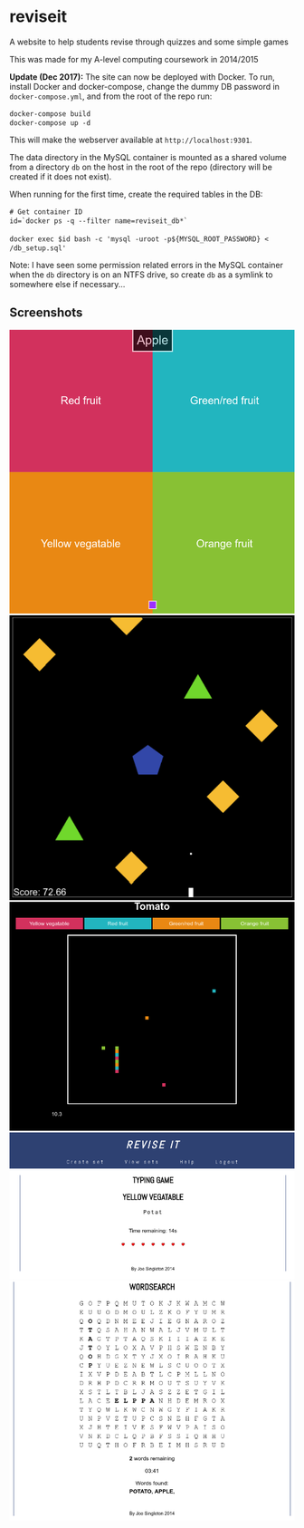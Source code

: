 # reviseit
A website to help students revise through quizzes and some simple games

This was made for my A-level computing coursework in 2014/2015

**Update (Dec 2017):**
The site can now be deployed with Docker. To run, install Docker and docker-compose, change the
dummy DB password in `docker-compose.yml`, and from the root of the repo run:

```
docker-compose build
docker-compose up -d
```

This will make the webserver available at `http://localhost:9301`.

The data directory in the MySQL container is mounted as a shared volume from a directory `db` on the
host in the root of the repo (directory will be created if it does not exist).

When running for the first time, create the required tables in the DB:

```
# Get container ID
id=`docker ps -q --filter name=reviseit_db*`

docker exec $id bash -c 'mysql -uroot -p${MYSQL_ROOT_PASSWORD} < /db_setup.sql'
```

Note: I have seen some permission related errors in the MySQL container when the `db` directory is
on an NTFS drive, so create `db` as a symlink to somewhere else if necessary...

## Screenshots

![Quadrant game](screenshots/quadrant.png)
![Shapes game](screenshots/shapes.png)
![Snake](screenshots/snake.png)
![Typing game](screenshots/typing-game.png)
![Wordsearch](screenshots/wordsearch.png)
